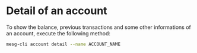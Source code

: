 # Detail of an account

To show the balance, previous transactions and some other informations of an account, execute the following method:

```bash
mesg-cli account detail --name ACCOUNT_NAME
```





